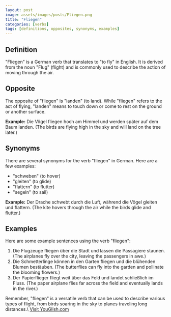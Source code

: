 ```yaml
---
layout: post
image: assets/images/posts/Fliegen.png
title: "Fliegen"
categories: [verbs]
tags: [definitions, opposites, synonyms, examples]
---
```


## Definition

"Fliegen" is a German verb that translates to "to fly" in English. It is derived from the noun "Flug" (flight) and is commonly used to describe the action of moving through the air.

## Opposite

The opposite of "fliegen" is "landen" (to land). While "fliegen" refers to the act of flying, "landen" means to touch down or come to rest on the ground or another surface.

**Example:** Die Vögel fliegen hoch am Himmel und werden später auf dem Baum landen. (The birds are flying high in the sky and will land on the tree later.)

## Synonyms

There are several synonyms for the verb "fliegen" in German. Here are a few examples:

- "schweben" (to hover)
- "gleiten" (to glide)
- "flattern" (to flutter)
- "segeln" (to sail)

**Example:** Der Drache schwebt durch die Luft, während die Vögel gleiten und flattern. (The kite hovers through the air while the birds glide and flutter.)

## Examples

Here are some example sentences using the verb "fliegen":

1. Die Flugzeuge fliegen über die Stadt und lassen die Passagiere staunen. (The airplanes fly over the city, leaving the passengers in awe.)
2. Die Schmetterlinge können in den Garten fliegen und die blühenden Blumen bestäuben. (The butterflies can fly into the garden and pollinate the blooming flowers.)
3. Der Papierflieger fliegt weit über das Feld und landet schließlich im Fluss. (The paper airplane flies far across the field and eventually lands in the river.)

Remember, "fliegen" is a versatile verb that can be used to describe various types of flight, from birds soaring in the sky to planes traveling long distances.\ <a id="yg-widget-0" class="youglish-widget" data-query="Fliegen" data-lang="german" data-components="8412" data-auto-start="0" data-bkg-color="theme_light" data-title="How%20to%20pronounce%20Fliegen%20in%20German"  rel="nofollow" href="https://youglish.com">Visit YouGlish.com</a><script async src="https://youglish.com/public/emb/widget.js" charset="utf-8"></script>